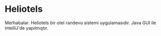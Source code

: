 # Heliotels
Merhabalar. Heliotels bir otel randevu sistemi uygulamasıdır. Java GUI ile intelliJ'de yapılmıştır.

